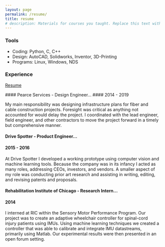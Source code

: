 ```yaml
---
layout: page
permalink: /resume/
title: resume
# description: Materials for courses you taught. Replace this text with your description.
---
```

### Tools

* Coding: Python, C, C++
* Design: AutoCAD, Solidworks, Inventor, 3D-Printing
* Programs: Linux, Windows, NDS

### Experience
<p>
  <a href=""></a><div class=""></div>
  <a href="https://alexanderhay2020.github.io/blob/master/assets/pdf/resume_hay_alexander.pdf"><div class="color-button">Resume</div></a>
</p>
#### Pearce Services - Design Engineer...
#### 2014 - 2019

My main responsibility was designing infrastructure plans for fiber and cable construction projects. Foresight was critical as anything not accounted for would delay the project. I coordinated with the lead engineer, field engineer, and other contractors to move the project forward in a timely but comprehensive manner.

#### Drive Spotter - Product Engineer...
#### 2015 - 2016

At Drive Spotter I developed a working prototype using computer vision and machine learning tools.
Because the company was in its infancy I acted as many roles, addressing CEOs, investors, and
vendors. A smaller aspect of my role was conducting prior art research and assisting in writing, editing, and revising patents and proposals.

#### Rehabilitation Institute of Chicago - Research Intern...
#### 2014

I interned at RIC within the Sensory Motor Performance Program. Our project was to create an adaptive wheelchair controller for spinal-cord injury patients using IMUs. Using machine learning techniques we created a controller that was able to calibrate and integrate IMU datastreams, primarily using Matlab. Our experimental results were then presented in an open forum setting.
